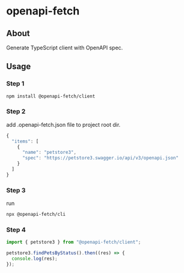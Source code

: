 # openapi-fetch

## About <a name = "about"></a>

Generate TypeScript client with OpenAPI spec.

## Usage <a name = "usage"></a>

### Step 1

```bash
npm install @openapi-fetch/client
```

### Step 2

add .openapi-fetch.json file to project root dir.

```js
{
  "items": [
    {
      "name": "petstore3",
      "spec": "https://petstore3.swagger.io/api/v3/openapi.json"
    }
  ]
}
```

### Step 3

run

```bash
npx @openapi-fetch/cli
```

### Step 4

```js
import { petstore3 } from "@openapi-fetch/client";

petstore3.findPetsByStatus().then((res) => {
  console.log(res);
});
```
